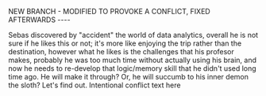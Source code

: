 NEW BRANCH - MODIFIED TO PROVOKE A CONFLICT, FIXED AFTERWARDS ----

Sebas discovered by "accident" the world of data analytics, overall he is not sure if he likes this or not; it's more like enjoying the trip rather than the destination, however what he likes is the challenges that his profesor makes, probably he was too much time without actually using his brain, and now he needs to re-develop that logic/memory skill that he didn't used long time ago. He will make it through? Or, he will succumb to his inner demon the sloth? Let's find out.
Intentional conflict text here